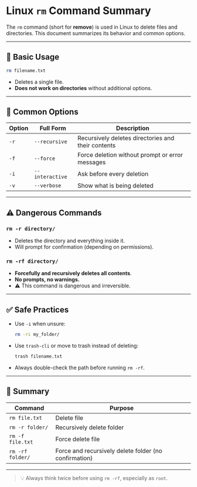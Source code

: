 # Linux `rm` Command Summary

The `rm` command (short for **remove**) is used in Linux to delete files and directories. This document summarizes its behavior and common options.

---

## 🔹 Basic Usage

```bash
rm filename.txt
```

- Deletes a single file.
- **Does not work on directories** without additional options.

---

## 🔸 Common Options

| Option | Full Form | Description |
|--------|-----------|-------------|
| `-r`   | `--recursive` | Recursively deletes directories and their contents |
| `-f`   | `--force`     | Force deletion without prompt or error messages |
| `-i`   | `--interactive` | Ask before every deletion |
| `-v`   | `--verbose`   | Show what is being deleted |

---

## ⚠️ Dangerous Commands

### `rm -r directory/`
- Deletes the directory and everything inside it.
- Will prompt for confirmation (depending on permissions).

### `rm -rf directory/`
- **Forcefully and recursively deletes all contents**.
- **No prompts, no warnings.**
- ⚠️ This command is dangerous and irreversible.

---

## ✅ Safe Practices

- Use `-i` when unsure:
  ```bash
  rm -ri my_folder/
  ```

- Use `trash-cli` or move to trash instead of deleting:
  ```bash
  trash filename.txt
  ```

- Always double-check the path before running `rm -rf`.

---

## 📌 Summary

| Command | Purpose |
|---------|---------|
| `rm file.txt` | Delete file |
| `rm -r folder/` | Recursively delete folder |
| `rm -f file.txt` | Force delete file |
| `rm -rf folder/` | Force and recursively delete folder (no confirmation) |

---

> 💡 Always think twice before using `rm -rf`, especially as `root`.